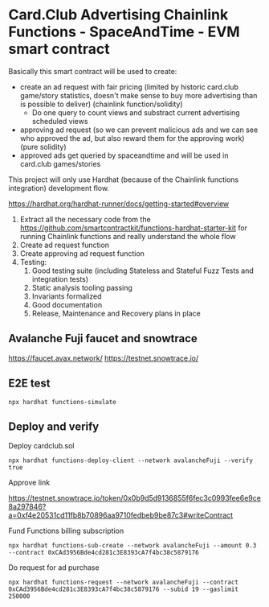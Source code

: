 # Card.Club Advertising Chainlink Functions - SpaceAndTime - EVM smart contract

Basically this smart contract will be used to create:

- create an ad request with fair pricing (limited by historic card.club game/story statistics, doesn't make sense to buy more advertising than is possible to deliver) (chainlink function/solidity)
  - Do one query to count views and substract current advertising scheduled views
- approving ad request (so we can prevent malicious ads and we can see who approved the ad, but also reward them for the approving work) (pure solidity)
- approved ads get queried by spaceandtime and will be used in card.club games/stories

This project will only use Hardhat (because of the Chainlink functions integration) development flow.

https://hardhat.org/hardhat-runner/docs/getting-started#overview

1. Extract all the necessary code from the https://github.com/smartcontractkit/functions-hardhat-starter-kit for running Chainlink functions and really understand the whole flow
2. Create ad request function
3. Create approving ad request function
4. Testing:
   1. Good testing suite (including Stateless and Stateful Fuzz Tests and integration tests)
   2. Static analysis tooling passing
   3. Invariants formalized
   4. Good documentation
   5. Release, Maintenance and Recovery plans in place

## Avalanche Fuji faucet and snowtrace

https://faucet.avax.network/
https://testnet.snowtrace.io/

## E2E test

```
npx hardhat functions-simulate
```

## Deploy and verify

Deploy cardclub.sol

```
npx hardhat functions-deploy-client --network avalancheFuji --verify true
```

Approve link

https://testnet.snowtrace.io/token/0x0b9d5d9136855f6fec3c0993fee6e9ce8a297846?a=0xf4e20531cd11fb8b70896aa9710fedbeb9be87c3#writeContract

Fund Functions billing subscription

```
npx hardhat functions-sub-create --network avalancheFuji --amount 0.3 --contract 0xCAd3956Bde4cd281c3E8393cA7f4bc38c5879176
```

Do request for ad purchase

```
npx hardhat functions-request --network avalancheFuji --contract 0xCAd3956Bde4cd281c3E8393cA7f4bc38c5879176 --subid 19 --gaslimit 250000
```
